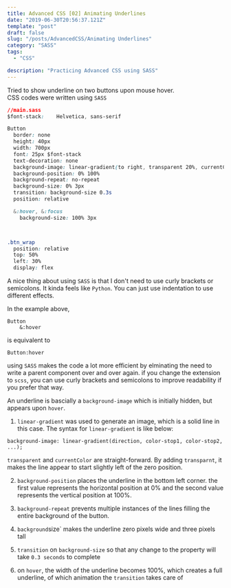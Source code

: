 ```yaml
---
title: Advanced CSS [02] Animating Underlines
date: "2019-06-30T20:56:37.121Z"
template: "post"
draft: false
slug: "/posts/AdvancedCSS/Animating Underlines"
category: "SASS"
tags:
  - "CSS"

description: "Practicing Advanced CSS using SASS"
---
```


Tried to show underline on two buttons upon mouse hover. <br>
CSS codes were written using `SASS`<br>

```css
//main.sass
$font-stack:    Helvetica, sans-serif

Button
  border: none
  height: 40px
  width: 700px
  font: 25px $font-stack
  text-decoration: none
  background-image: linear-gradient(to right, transparent 20%, currentColor 21%)
  background-position: 0% 100%
  background-repeat: no-repeat
  background-size: 0% 3px
  transition: background-size 0.3s
  position: relative

  &:hover, &:focus
    background-size: 100% 3px



.btn_wrap
  position: relative
  top: 50%
  left: 30%
  display: flex
```

A nice thing about using `SASS` is that I don't need to use curly brackets or semicolons. It kinda feels like `Python`. You can just use indentation to use different effects.

In the example above,

```
Button
    &:hover
```

is equivalent to

```
Button:hover
```

using `SASS` makes the code a lot more efficient by elminating the need to write a parent component over and over again. if you change the extension to `scss`, you can use curly brackets and semicolons to improve readability if you prefer that way.

An underline is bascially a `background-image` which is initially hidden, but appears upon `hover`.

1. `linear-gradient` was used to generate an image, which is a solid line in this case. The syntax for `linear-gradient` is like below:

```
background-image: linear-gradient(direction, color-stop1, color-stop2, ...);
```

`transparent` and `currentColor` are straight-forward. By adding `transparnt`, it makes the line appear to start slightly left of the zero position.

2. `background-position` places the underline in the bottom left corner. the first value represents the horizontal position at 0% and the second value represents the vertical position at 100%.

3. `background-repeat` prevents multiple instances of the lines filling the entire background of the button.

4. `background`size` makes the underline zero pixels wide and three pixels tall

5. `transition` on `background-size` so that any change to the property will take `0.3 seconds` to complete

6. on `hover`, the width of the underline becomes 100%, which creates a full underline, of which animation the `transition` takes care of
